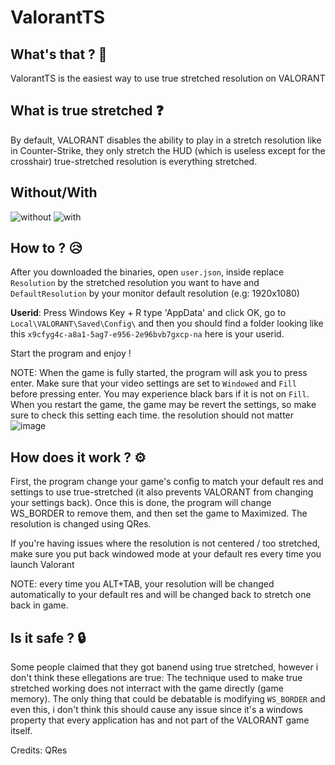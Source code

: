 # ValorantTS


## What's that ? 🤔
ValorantTS is the easiest way to use true stretched resolution on VALORANT

## What is true stretched ❓
By default, VALORANT disables the ability to play in a stretch resolution like in Counter-Strike, they only stretch the HUD (which is useless except for the crosshair)
true-stretched resolution is everything stretched.

## Without/With
![without](https://user-images.githubusercontent.com/47573987/185723174-a042a516-2e94-4276-9ac1-a1b273170dea.jpg)
![with](https://user-images.githubusercontent.com/47573987/185723178-6c804314-a3d9-4425-b153-0e240047e5a3.jpg)


## How to ? 😥
After you downloaded the binaries, open ``user.json``, inside replace ``Resolution`` by the stretched resolution you want to have and ``DefaultResolution`` by your monitor default resolution (e.g: 1920x1080)

**Userid**: Press Windows Key + R type 'AppData' and click OK, go to ``Local\VALORANT\Saved\Config\`` and then you should find a folder looking like this ``x9cfyg4c-a8a1-5ag7-e956-2e96bvb7gxcp-na`` here is your userid.

Start the program and enjoy !


NOTE: When the game is fully started, the program will ask you to press enter. Make sure that your video settings are set to `Windowed` and `Fill` before pressing enter. You may experience black bars if it is not on `Fill`. When you restart the game, the game may be revert the settings, so make sure to check this setting each time. the resolution should not matter
![image](https://user-images.githubusercontent.com/35702680/221350489-70d71004-40ea-41d2-97b1-60d09ba17b7f.png)

## How does it work ? ⚙

First, the program change your game's config to match your default res and settings to use true-stretched (it also prevents VALORANT from changing your settings back).
Once this is done, the program will change WS_BORDER to remove them, and then set the game to Maximized.
The resolution is changed using QRes.

If you're having issues where the resolution is not centered / too stretched, make sure you put back windowed mode at your default res every time you launch Valorant

NOTE: every time you ALT+TAB, your resolution will be changed automatically to your default res and will be changed back to stretch one back in game.

## Is it safe ? 🔒
Some people claimed that they got banend using true stretched, however i don't think these ellegations are true: The technique used to make true stretched working does not interract with the game directly (game memory). The only thing that could be debatable is modifying ``WS_BORDER`` and even this, i don't think this should cause any issue since it's a windows property that every application has and not part of the VALORANT game itself.


Credits: QRes
